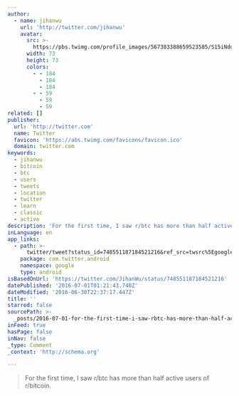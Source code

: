 ```yaml
---
author:
  - name: jihanwu
    url: 'http://twitter.com/jihanwu'
    avatar:
      src: >-
        https://pbs.twimg.com/profile_images/567383388659523585/S15iNdqD_bigger.jpeg
      width: 73
      height: 73
      colors:
        - - 184
          - 184
          - 184
        - - 59
          - 59
          - 59
related: []
publisher:
  url: 'http://twitter.com'
  name: Twitter
  favicon: 'https://abs.twimg.com/favicons/favicon.ico'
  domain: twitter.com
keywords:
  - jihanwu
  - bitcoin
  - btc
  - users
  - tweets
  - location
  - twitter
  - learn
  - classic
  - active
description: 'For the first time, I saw r/btc has more than half active users of r/bitcoin.'
inLanguage: en
app_links:
  - path: >-
      twitter/tweet?status_id=748551187184521216&ref_src=twsrc%5Egoogle%7Ctwcamp%5Eandroidseo%7Ctwgr%5Estatus%7Ctwterm%5E748551187184521216
    package: com.twitter.android
    namespace: google
    type: android
isBasedOnUrl: 'https://twitter.com/JihanWu/status/748551187184521216'
datePublished: '2016-07-01T01:21:43.740Z'
dateModified: '2016-06-30T22:37:17.447Z'
title: ''
starred: false
sourcePath: >-
  _posts/2016-07-01-for-the-first-time-i-saw-rbtc-has-more-than-half-active-us.md
inFeed: true
hasPage: false
inNav: false
_type: Comment
_context: 'http://schema.org'

---
```

> For the first time, I saw r/btc has more than half active users of r/bitcoin.